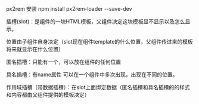 px2rem 安装
npm install px2rem-loader --save-dev

插槽(slot)：是组件的一块HTML模板，父组件决定这块模板显不显示以及怎么显示。

位置由子组件自身决定（slot现在组件template的什么位置，父组件传过来的模板将来就显示在什么位置）

匿名插槽：只能有一个，可以放在组件的任何位置

具名插槽：有name属性 可以在一个组件中多次出现，出现在不同的位置。

作用域插槽（带数据插槽）：在slot上面绑定数据（匿名插槽和具名插槽的的样式和内容都由父组件提供的模板决定）